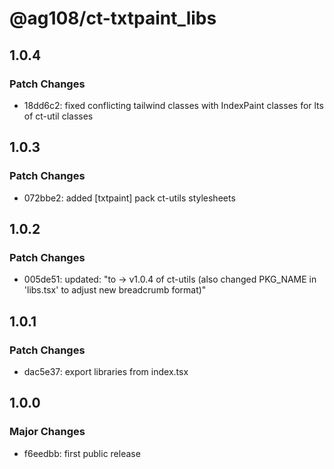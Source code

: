 # @ag108/ct-txtpaint_libs

## 1.0.4

### Patch Changes

- 18dd6c2: fixed conflicting tailwind classes with IndexPaint classes for lts of ct-util classes

## 1.0.3

### Patch Changes

- 072bbe2: added [txtpaint] pack ct-utils stylesheets

## 1.0.2

### Patch Changes

- 005de51: updated: "to -> v1.0.4 of ct-utils (also changed PKG_NAME in 'libs.tsx' to adjust new breadcrumb format)"

## 1.0.1

### Patch Changes

- dac5e37: export libraries from index.tsx

## 1.0.0

### Major Changes

- f6eedbb: first public release
